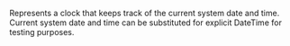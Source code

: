 Represents a clock that keeps track of the current system date and time.
            Current system date and time can be substituted for explicit DateTime for testing purposes.